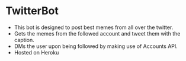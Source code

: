 # TwitterBot
- This bot is designed to post best memes from all over the twitter.
- Gets the memes from the followed account and tweet them with the caption.
- DMs the user upon being followed by making use of Accounts API.
- Hosted on Heroku
